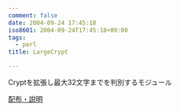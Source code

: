 ```yaml
---
comment: false
date: 2004-09-24 17:45:18
iso8601: 2004-09-24T17:45:18+09:00
tags:
  - perl
title: LargeCrypt

---
```


<div class="entry-body">
  <p>Cryptを拡張し最大32文字までを判別するモジュール</p>

  <p><a href="https://www.nqou.net">配布・説明</a></p>
</div>
